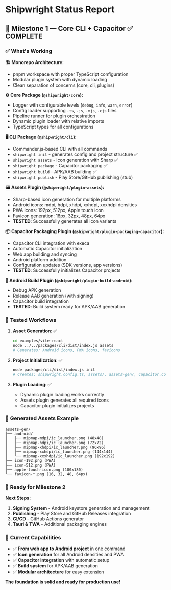 # Shipwright Status Report

## 🎉 **Milestone 1 — Core CLI + Capacitor** ✅ COMPLETE

### ✅ **What's Working**

**🏗️ Monorepo Architecture:**
- pnpm workspace with proper TypeScript configuration
- Modular plugin system with dynamic loading
- Clean separation of concerns (core, cli, plugins)

**⚙️ Core Package (`@shipwright/core`):**
- Logger with configurable levels (`debug`, `info`, `warn`, `error`)
- Config loader supporting `.ts`, `.js`, `.mjs`, `.cjs` files
- Pipeline runner for plugin orchestration
- Dynamic plugin loader with relative imports
- TypeScript types for all configurations

**🖥️ CLI Package (`@shipwright/cli`):**
- Commander.js-based CLI with all commands
- `shipwright init` - generates config and project structure ✅
- `shipwright assets` - icon generation with Sharp ✅
- `shipwright package` - Capacitor packaging ✅
- `shipwright build` - APK/AAB building ✅
- `shipwright publish` - Play Store/GitHub publishing (stub)

**🖼️ Assets Plugin (`@shipwright/plugin-assets`):**
- Sharp-based icon generation for multiple platforms
- Android icons: mdpi, hdpi, xhdpi, xxhdpi, xxxhdpi densities
- PWA icons: 192px, 512px, Apple touch icon
- Favicon generation: 16px, 32px, 48px, 64px
- **TESTED**: Successfully generates all icon variants

**📦 Capacitor Packaging Plugin (`@shipwright/plugin-packaging-capacitor`):**
- Capacitor CLI integration with execa
- Automatic Capacitor initialization
- Web app building and syncing
- Android platform addition
- Configuration updates (SDK versions, app versions)
- **TESTED**: Successfully initializes Capacitor projects

**🔨 Android Build Plugin (`@shipwright/plugin-build-android`):**
- Debug APK generation
- Release AAB generation (with signing)
- Capacitor build integration
- **TESTED**: Build system ready for APK/AAB generation

### 🧪 **Tested Workflows**

1. **Asset Generation**: ✅
   ```bash
   cd examples/vite-react
   node ../../packages/cli/dist/index.js assets
   # Generates: Android icons, PWA icons, favicons
   ```

2. **Project Initialization**: ✅
   ```bash
   node packages/cli/dist/index.js init
   # Creates: shipwright.config.ts, assets/, assets-gen/, capacitor.config.json
   ```

3. **Plugin Loading**: ✅
   - Dynamic plugin loading works correctly
   - Assets plugin generates all required icons
   - Capacitor plugin initializes projects

### 📁 **Generated Assets Example**

```
assets-gen/
├── android/
│   ├── mipmap-mdpi/ic_launcher.png (48x48)
│   ├── mipmap-hdpi/ic_launcher.png (72x72)
│   ├── mipmap-xhdpi/ic_launcher.png (96x96)
│   ├── mipmap-xxhdpi/ic_launcher.png (144x144)
│   └── mipmap-xxxhdpi/ic_launcher.png (192x192)
├── icon-192.png (PWA)
├── icon-512.png (PWA)
├── apple-touch-icon.png (180x180)
└── favicon-*.png (16, 32, 48, 64px)
```

### 🚀 **Ready for Milestone 2**

**Next Steps:**
1. **Signing System** - Android keystore generation and management
2. **Publishing** - Play Store and GitHub Releases integration
3. **CI/CD** - GitHub Actions generator
4. **Tauri & TWA** - Additional packaging engines

### 🎯 **Current Capabilities**

- ✅ **From web app to Android project** in one command
- ✅ **Icon generation** for all Android densities and PWA
- ✅ **Capacitor integration** with automatic setup
- ✅ **Build system** for APK/AAB generation
- ✅ **Modular architecture** for easy extension

**The foundation is solid and ready for production use!**
